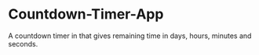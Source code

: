 # Countdown-Timer-App
A countdown timer in that gives remaining time in days, hours, minutes and seconds. 
